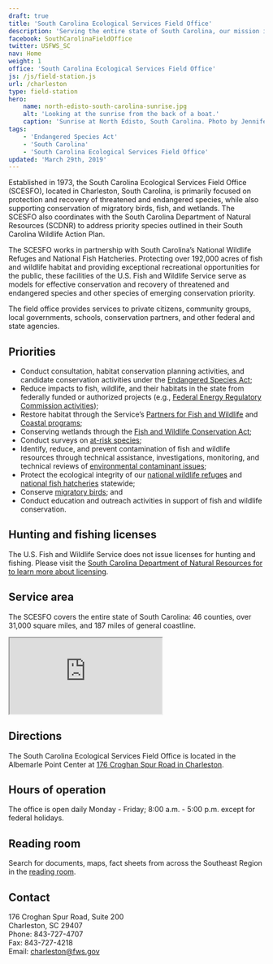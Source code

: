 ```yaml
---
draft: true
title: 'South Carolina Ecological Services Field Office'
description: 'Serving the entire state of South Carolina, our mission is working with others to conserve, protect, and enhance fish, wildlife, plants and their habitats for the continuing benefit of the American people.'
facebook: SouthCarolinaFieldOffice
twitter: USFWS_SC
nav: Home
weight: 1
office: 'South Carolina Ecological Services Field Office'
js: /js/field-station.js
url: /charleston
type: field-station
hero:
    name: north-edisto-south-carolina-sunrise.jpg
    alt: 'Looking at the sunrise from the back of a boat.'
    caption: 'Sunrise at North Edisto, South Carolina. Photo by Jennifer Koches, USFWS.'
tags:
    - 'Endangered Species Act'
    - 'South Carolina'
    - 'South Carolina Ecological Services Field Office'
updated: 'March 29th, 2019'
---
```


Established in 1973, the South Carolina Ecological Services Field Office (SCESFO), located in Charleston, South Carolina, is primarily focused on protection and recovery of threatened and endangered species, while also supporting conservation of migratory birds, fish, and wetlands. The SCESFO also coordinates with the South Carolina Department of Natural Resources (SCDNR) to address priority species outlined in their South Carolina Wildlife Action Plan.  

The SCESFO works in partnership with South Carolina’s  National Wildlife Refuges and National Fish Hatcheries.  Protecting over 192,000 acres of fish and wildlife habitat and providing exceptional recreational opportunities for the public, these facilities of the U.S. Fish and Wildlife Service serve as models for effective conservation and recovery of threatened and endangered species and other species of emerging conservation priority.  

The field office provides services to private citizens, community groups, local governments, schools, conservation partners, and other  federal and state agencies.

## Priorities

- Conduct consultation, habitat conservation planning activities, and candidate conservation activities under the [Endangered Species Act](/endangered-species-act/);
- Reduce impacts to fish, wildlife, and their habitats in the state from federally funded or authorized projects (e.g., [Federal Energy Regulatory Commission activities](/charleston/hydropower));
- Restore habitat through the Service’s [Partners for Fish and Wildlife](/charleston/partners-for-fish-and-wildlife-program) and [Coastal programs](/charleston/coastal-program);
- Conserving wetlands through the [Fish and Wildlife Conservation Act](https://www.fws.gov/laws/lawsdigest/fwcoord.html);
- Conduct surveys on [at-risk species](/endangered-species-act/at-risk-species/);
- Identify, reduce, and prevent contamination of fish and wildlife resources through technical assistance, investigations, monitoring, and technical reviews of [environmental contaminant issues](/charleston/contaminants);
- Protect the ecological integrity of our [national wildlife refuges](https://www.fws.gov/refuges) and [national fish hatcheries](https://www.fws.gov/fisheries/nfhs/) statewide;
- Conserve [migratory birds](https://www.fws.gov/birds); and
- Conduct education and outreach activities in support of fish and wildlife conservation.

## Hunting and fishing licenses

The U.S. Fish and Wildlife Service does not issue licenses for hunting and fishing. Please visit the [South Carolina Department of Natural Resources for to learn more about licensing](http://www.dnr.sc.gov/legallicense.html).

## Service area

The SCESFO covers the entire state of South Carolina: 46 counties, over 31,000 square miles, and 187 miles of general coastline.

<iframe src="https://usfws.github.io/southeast-mega-map/?state=South+Carolina" class="state-map" title="Find a local field station"></iframe>

## Directions

The South Carolina Ecological Services Field Office is located in the Albemarle Point Center at [176 Croghan Spur Road in Charleston](https://www.google.com/maps/dir//176+Croghan+Spur,+Charleston,+SC+29407/@32.7763893,-79.9696424,17z/data=!4m8!4m7!1m0!1m5!1m1!1s0x88fe7bd27afd3349:0xc6f6765344a78a2!2m2!1d-79.9674484!2d32.7763848).

## Hours of operation

The office is open daily Monday - Friday; 8:00 a.m. - 5:00 p.m. except for federal holidays.

## Reading room

Search for documents, maps, fact sheets from across the Southeast Region in the [reading room](/reading-room).

## Contact

176 Croghan Spur Road, Suite 200  
Charleston, SC 29407  
Phone: 843-727-4707  
Fax: 843-727-4218  
Email: [charleston@fws.gov](mailto:charleston@fws.gov)

<br><br>
